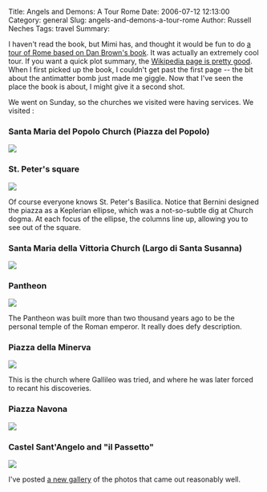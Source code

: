 Title: Angels and Demons: A Tour Rome
Date: 2006-07-12 12:13:00
Category: general
Slug: angels-and-demons-a-tour-rome
Author: Russell Neches
Tags: travel
Summary: 


I haven't read the book, but Mimi has, and thought it would be fun to do
[a tour of Rome based on Dan Brown's
book](http://www.angelsanddemons.it/). It was actually an extremely cool
tour. If you want a quick plot summary, the [Wikipedia page is pretty
good](http://en.wikipedia.org/wiki/Angels_and_Demons). When I first
picked up the book, I couldn't get past the first page -- the bit about
the antimatter bomb just made me giggle. Now that I've seen the place
the book is about, I might give it a second shot.

We went on Sunday, so the churches we visited were having services. We
visited :

### Santa Maria del Popolo Church (Piazza del Popolo)

![](http://vort.org/media/images/popolo.jpg)

### St. Peter's square

![](http://vort.org/media/images/st._peter.jpg)

Of course everyone knows St. Peter's Basilica. Notice that Bernini
designed the piazza as a Keplerian ellipse, which was a not-so-subtle
dig at Church dogma. At each focus of the ellipse, the columns line up,
allowing you to see out of the square.

### Santa Maria della Vittoria Church (Largo di Santa Susanna)

![](http://vort.org/media/images/vittoria.jpg)

### Pantheon

![](http://vort.org/media/images/pantheon.jpg)

The Pantheon was built more than two thousand years ago to be the
personal temple of the Roman emperor. It really does defy description.

### Piazza della Minerva

![](http://vort.org/media/images/minerva.jpg)

This is the church where Gallileo was tried, and where he was later
forced to recant his discoveries.

### Piazza Navona

![](http://vort.org/media/images/navona.jpg)

### Castel Sant'Angelo and "il Passetto"

![](http://vort.org/media/images/st._angelo.jpg)

I've posted [a new gallery]() of the photos that came out reasonably
well.
